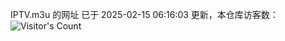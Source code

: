 IPTV.m3u 的网址 已于 2025-02-15 06:16:03 更新，本仓库访客数：![Visitor's Count](https://profile-counter.glitch.me/hero1898_tv/count.svg)
